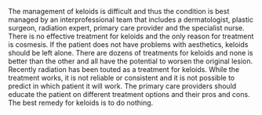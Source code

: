 The management of keloids is difficult and thus the condition is best managed by an interprofessional team that includes a dermatologist, plastic surgeon, radiation expert, primary care provider and the specialist nurse. There is no effective treatment for keloids and the only reason for treatment is cosmesis. If the patient does not have problems with aesthetics, keloids should be left alone. There are dozens of treatments for keloids and none is better than the other and all have the potential to worsen the original lesion. Recently radiation has been touted as a treatment for keloids. While the treatment works, it is not reliable or consistent and it is not possible to predict in which patient it will work. The primary care providers should educate the patient on different treatment options and their pros and cons. The best remedy for keloids is to do nothing.